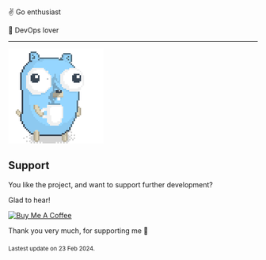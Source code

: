 :v: Go enthusiast

:muscle: DevOps lover

---

![Image alt text](/images/gopher_with_coffee.gif)


## Support

You like the project, and want to support further development?

Glad to hear!

<a href='https://www.buymeacoffee.com/patricklaabs' target='_blank'><img src='https://cdn.buymeacoffee.com/buttons/default-orange.png' alt='Buy Me A Coffee' height='41' width='174'></a>

Thank you very much, for supporting me 🚀




<sub>Lastest update on 23 Feb 2024.</sub>